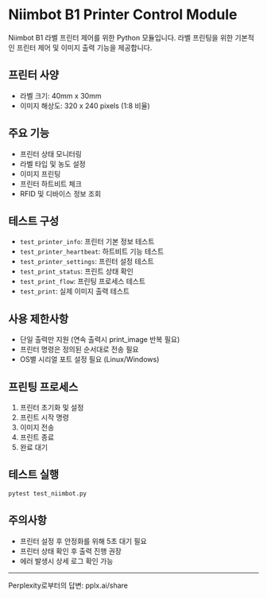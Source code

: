 # Niimbot B1 Printer Control Module

Niimbot B1 라벨 프린터 제어를 위한 Python 모듈입니다. 라벨 프린팅을 위한 기본적인 프린터 제어 및 이미지 출력 기능을 제공합니다.

## 프린터 사양

- 라벨 크기: 40mm x 30mm
- 이미지 해상도: 320 x 240 pixels (1:8 비율)

## 주요 기능

- 프린터 상태 모니터링
- 라벨 타입 및 농도 설정
- 이미지 프린팅
- 프린터 하트비트 체크
- RFID 및 디바이스 정보 조회

## 테스트 구성

- `test_printer_info`: 프린터 기본 정보 테스트
- `test_printer_heartbeat`: 하트비트 기능 테스트
- `test_printer_settings`: 프린터 설정 테스트
- `test_print_status`: 프린트 상태 확인
- `test_print_flow`: 프린팅 프로세스 테스트
- `test_print`: 실제 이미지 출력 테스트

## 사용 제한사항

- 단일 출력만 지원 (연속 출력시 print_image 반복 필요)
- 프린터 명령은 정의된 순서대로 전송 필요
- OS별 시리얼 포트 설정 필요 (Linux/Windows)

## 프린팅 프로세스

1. 프린터 초기화 및 설정
2. 프린트 시작 명령
3. 이미지 전송
4. 프린트 종료
5. 완료 대기

## 테스트 실행

```bash
pytest test_niimbot.py
```

## 주의사항

- 프린터 설정 후 안정화를 위해 5초 대기 필요
- 프린터 상태 확인 후 출력 진행 권장
- 에러 발생시 상세 로그 확인 가능

---
Perplexity로부터의 답변: pplx.ai/share
